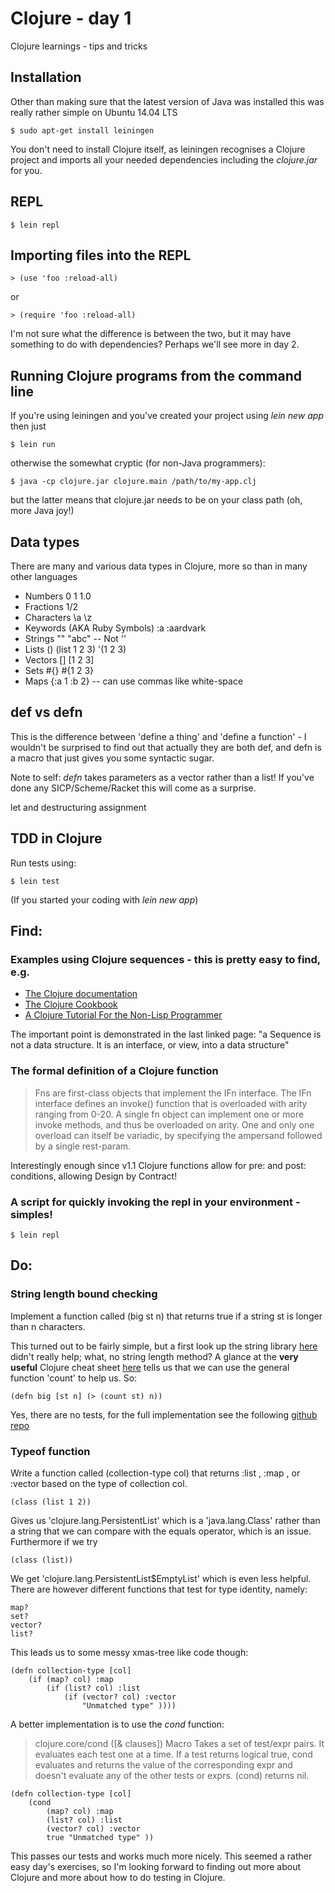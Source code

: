 # Clojure - day 1
Clojure learnings - tips and tricks

## Installation
Other than making sure that the latest version of Java was installed this was really rather simple on Ubuntu 14.04 LTS

	$ sudo apt-get install leiningen 

You don't need to install Clojure itself, as leiningen recognises a Clojure project and imports all your needed dependencies including the _clojure.jar_ for you.

## REPL
	$ lein repl

## Importing files into the REPL
	> (use 'foo :reload-all)

or

	> (require 'foo :reload-all)

I'm not sure what the difference is between the two, but it may have something to do with dependencies? Perhaps we'll see more in day 2.

## Running Clojure programs from the command line
If you're using leiningen and you've created your project using _lein new app_ then just

	$ lein run

otherwise the somewhat cryptic (for non-Java programmers):

	$ java -cp clojure.jar clojure.main /path/to/my-app.clj

but the latter means that clojure.jar needs to be on your class path (oh, more Java joy!)

## Data types
There are many and various data types in Clojure, more so than in many other languages

- Numbers 0 1 1.0
- Fractions 1/2 
- Characters \a \z
- Keywords (AKA Ruby Symbols) :a :aardvark
- Strings "" "abc" -- Not ''
- Lists () (list 1 2 3) '(1 2 3)
- Vectors [] [1 2 3]
- Sets #{} #{1 2 3}
- Maps {:a 1 :b 2} -- can use commas like white-space

## def vs defn
This is the difference between 'define a thing' and 'define a function' - I wouldn't be surprised to find out that actually they are both def, and defn is a macro that just gives you some syntactic sugar. 

Note to self: _defn_ takes parameters as a vector rather than a list! If you've done any SICP/Scheme/Racket this will come as a surprise.

let and destructuring assignment

## TDD in Clojure
Run tests using:

	$ lein test

(If you started your coding with _lein new app_)

## Find:
### Examples using Clojure sequences - this is pretty easy to find, e.g.
- [The Clojure documentation](http://clojure.org/sequences)
- [The Clojure Cookbook](http://en.wikibooks.org/wiki/Clojure_Programming/Examples/Cookbook)
- [A Clojure Tutorial For the Non-Lisp Programmer](http://moxleystratton.com/clojure/clojure-tutorial-for-the-non-lisp-programmer)

The important point is demonstrated in the last linked page: "a Sequence is not a data structure. It is an interface, or view, into a data structure"

### The formal definition of a Clojure function

> Fns are first-class objects that implement the IFn interface. The IFn interface defines an invoke() function that is overloaded with arity ranging from 0-20. A single fn object can implement one or more invoke methods, and thus be overloaded on arity. One and only one overload can itself be variadic, by specifying the ampersand followed by a single rest-param. 

Interestingly enough since v1.1 Clojure functions allow for pre: and post: conditions, allowing Design by Contract!

### A script for quickly invoking the repl in your environment - simples!
	$ lein repl

## Do:

### String length bound checking
Implement a function called (big st n) that returns true if a string st is longer than n characters.

This turned out to be fairly simple, but a first look up the string library [here](https://clojure.github.io/clojure/clojure.string-api.html) didn't really help; what, no string length method? A glance at the **very useful** Clojure cheat sheet [here](http://clojure.org/cheatsheet) tells us that we can use the general function 'count' to help us. So:

	(defn big [st n] (> (count st) n))

Yes, there are no tests, for the full implementation see the following [github repo]()

### Typeof function
Write a function called (collection-type col) that returns :list , :map , or :vector based on the type of collection col.

	(class (list 1 2))

Gives us 'clojure.lang.PersistentList' which is a 'java.lang.Class' rather than a string that we can compare with the equals operator, which is an issue. Furthermore if we try

	(class (list))

We get 'clojure.lang.PersistentList$EmptyList' which is even less helpful. There are however different functions that test for type identity, namely:

	map?
	set?
	vector?
	list?

This leads us to some messy xmas-tree like code though:

	(defn collection-type [col] 
		(if (map? col) :map
			(if (list? col) :list 
				(if (vector? col) :vector 
					"Unmatched type" ))))

A better implementation is to use the _cond_ function:

> clojure.core/cond
([& clauses])
Macro
  Takes a set of test/expr pairs. It evaluates each test one at a
  time.  If a test returns logical true, cond evaluates and returns
  the value of the corresponding expr and doesn't evaluate any of the
  other tests or exprs. (cond) returns nil.

	(defn collection-type [col]
		(cond
			(map? col) :map
			(list? col) :list
			(vector? col) :vector
			true "Unmatched type" ))

This passes our tests and works much more nicely. This seemed a rather easy day's exercises, so I'm looking forward to finding out more about Clojure and more about how to do testing in Clojure.
